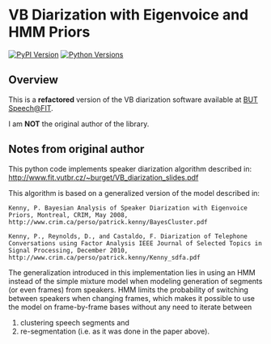 # VB Diarization with Eigenvoice and HMM Priors

[![PyPI Version](https://img.shields.io/pypi/v/vbdiar.svg)](https://pypi.python.org/pypi/vbdiar) [![Python Versions](https://img.shields.io/pypi/pyversions/vbdiar.svg)](https://pypi.org/project/vbdiar)

## Overview

This is a **refactored** version of the VB diarization software available at
[BUT Speech@FIT](https://speech.fit.vutbr.cz/software/vb-diarization-eigenvoice-and-hmm-priors).

I am **NOT** the original author of the library.

## Notes from original author

This python code implements speaker diarization algorithm described in:
http://www.fit.vutbr.cz/~burget/VB_diarization_slides.pdf

This algorithm is based on a generalized version of the model described in:

```
Kenny, P. Bayesian Analysis of Speaker Diarization with Eigenvoice Priors, Montreal, CRIM, May 2008, http://www.crim.ca/perso/patrick.kenny/BayesCluster.pdf

Kenny, P., Reynolds, D., and Castaldo, F. Diarization of Telephone Conversations using Factor Analysis IEEE Journal of Selected Topics in Signal Processing, December 2010, http://www.crim.ca/perso/patrick.kenny/Kenny_sdfa.pdf
```

The generalization introduced in this implementation lies in using an HMM instead of the simple mixture model when modeling generation of segments (or even frames) from speakers. HMM limits the probability of switching between speakers when changing frames, which makes it possible to use the model on frame-by-frame bases without any need to iterate between
1) clustering speech segments and
2) re-segmentation (i.e. as it was done in the paper above).